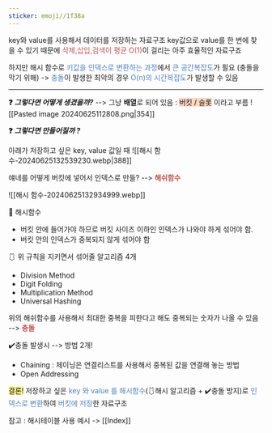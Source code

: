 ```yaml
---
sticker: emoji//1f38a
---
```

key와 value를 사용해서 데이터를 저장하는 자료구조
key값으로 value를 한 번에 찾을 수 있기 때문에 <font color="#c0504d">삭제,삽입,검색이 평균 O(1)</font>이 걸리는 아주 효율적인 자료구죠

하지만 해시 함수로 <font color="#4f81bd">키값을 인덱스로 변환하는 과정</font>에서 <font color="#4f81bd">큰 공간복잡도</font>가 필요 (충돌을 막기 위해)
-> <font color="#4f81bd">충돌</font>이 발생한 최악의 경우<font color="#4f81bd"> O(n)의 시간복잡도</font>가 발생할 수 있음

---
**❓ *그렇다면 어떻게 생겼을까?***
--> 그냥 **배열**로 되어 있음 : <span style="background:rgba(255, 183, 139, 0.55)">버킷 / 슬롯</span> 이라고 부름
![[Pasted image 20240625112808.png|354]]

**❓ *그렇다면 만들어질까 ?***

아래가 저장하고 싶은 key, value 값일 때
![[해시 함수-20240625132539230.webp|388]]

얘네를 어떻게 버킷에 넣어서 인덱스로 만들? --> **<font color="#c0504d">해쉬함수</font>**

![[해시 함수-20240625132934999.webp]]

📌 해시함수 
- 버킷 안에 들어가야 하므로 버킷 사이즈 이하인 인덱스가 나와야 하게 섞어야 함.
- 버킷 안의 인덱스가 중복되지 않게 섞어야 함

🩱 위 규칙을 지키면서 섞어줄 알고리즘 4개
- Division Method
- Digit Folding
- Multiplication Method
- Universal Hashing

위의 해쉬함수를 사용해서 최대한 중복을 피한다고 해도 중복되는 숫자가 나올 수 있음 --> **<font color="#c0504d">충돌</font>**

✔️충돌 발생시 --> 방법 2개!
- Chaining : 체이닝은 연결리스트를 사용해서 중복된 값을 연결해 놓는 방법
- Open Addressing

<span style="background:#fff88f">결론!</span>
저장하고 싶은<font color="#4f81bd"> key 와 value 를 해시함수</font>(🩱해시 알고리즘 + ✔️충돌 방지)로 <font color="#4f81bd">인덱스로 변환</font>하여 <font color="#4f81bd">버킷에 저장</font>한 자료구조 

참고 : 해시테이블 사용 예시 -> [[Index]]
